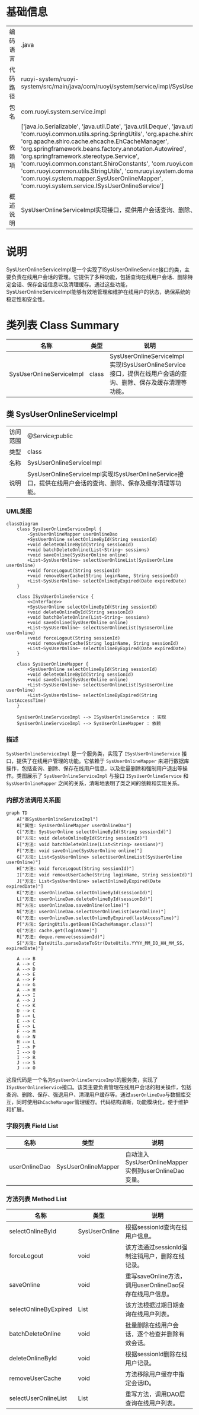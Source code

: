 # 基础信息

|      |      |
|------|------|
| 编码语言 | .java |
| 代码路径 | ruoyi-system/ruoyi-system/src/main/java/com/ruoyi/system/service/impl/SysUserOnlineServiceImpl.java |
| 包名 | com.ruoyi.system.service.impl |
| 依赖项 | ['java.io.Serializable', 'java.util.Date', 'java.util.Deque', 'java.util.List', 'com.ruoyi.common.utils.spring.SpringUtils', 'org.apache.shiro.cache.Cache', 'org.apache.shiro.cache.ehcache.EhCacheManager', 'org.springframework.beans.factory.annotation.Autowired', 'org.springframework.stereotype.Service', 'com.ruoyi.common.constant.ShiroConstants', 'com.ruoyi.common.utils.DateUtils', 'com.ruoyi.common.utils.StringUtils', 'com.ruoyi.system.domain.SysUserOnline', 'com.ruoyi.system.mapper.SysUserOnlineMapper', 'com.ruoyi.system.service.ISysUserOnlineService'] |
| 概述说明 | SysUserOnlineServiceImpl实现接口，提供用户会话查询、删除、保存及缓存清理功能。 |

# 说明

SysUserOnlineServiceImpl是一个实现了ISysUserOnlineService接口的类，主要负责在线用户会话的管理。它提供了多种功能，包括查询在线用户会话、删除特定会话、保存会话信息以及清理缓存。通过这些功能，SysUserOnlineServiceImpl能够有效地管理和维护在线用户的状态，确保系统的稳定性和安全性。

# 类列表 Class Summary

| 名称   | 类型  | 说明 |
|-------|------|-------------|
| SysUserOnlineServiceImpl | class | SysUserOnlineServiceImpl实现ISysUserOnlineService接口，提供在线用户会话的查询、删除、保存及缓存清理等功能。 |



## 类 SysUserOnlineServiceImpl

|      |      |
|------|------|
| 访问范围 | @Service;public |
| 类型 | class |
| 名称 | SysUserOnlineServiceImpl |
| 说明 | SysUserOnlineServiceImpl实现ISysUserOnlineService接口，提供在线用户会话的查询、删除、保存及缓存清理等功能。 |


### UML类图

```mermaid
classDiagram
    class SysUserOnlineServiceImpl {
        -SysUserOnlineMapper userOnlineDao
        +SysUserOnline selectOnlineById(String sessionId)
        +void deleteOnlineById(String sessionId)
        +void batchDeleteOnline(List~String~ sessions)
        +void saveOnline(SysUserOnline online)
        +List~SysUserOnline~ selectUserOnlineList(SysUserOnline userOnline)
        +void forceLogout(String sessionId)
        +void removeUserCache(String loginName, String sessionId)
        +List~SysUserOnline~ selectOnlineByExpired(Date expiredDate)
    }

    class ISysUserOnlineService {
        <<Interface>>
        +SysUserOnline selectOnlineById(String sessionId)
        +void deleteOnlineById(String sessionId)
        +void batchDeleteOnline(List~String~ sessions)
        +void saveOnline(SysUserOnline online)
        +List~SysUserOnline~ selectUserOnlineList(SysUserOnline userOnline)
        +void forceLogout(String sessionId)
        +void removeUserCache(String loginName, String sessionId)
        +List~SysUserOnline~ selectOnlineByExpired(Date expiredDate)
    }

    class SysUserOnlineMapper {
        +SysUserOnline selectOnlineById(String sessionId)
        +void deleteOnlineById(String sessionId)
        +void saveOnline(SysUserOnline online)
        +List~SysUserOnline~ selectUserOnlineList(SysUserOnline userOnline)
        +List~SysUserOnline~ selectOnlineByExpired(String lastAccessTime)
    }

    SysUserOnlineServiceImpl --> ISysUserOnlineService : 实现
    SysUserOnlineServiceImpl --> SysUserOnlineMapper : 依赖
```

### 描述
`SysUserOnlineServiceImpl` 是一个服务类，实现了 `ISysUserOnlineService` 接口，提供了在线用户管理的功能。它依赖于 `SysUserOnlineMapper` 来进行数据库操作，包括查询、删除、保存在线用户信息，以及批量删除和强制用户退出等操作。类图展示了 `SysUserOnlineServiceImpl` 与接口 `ISysUserOnlineService` 和 `SysUserOnlineMapper` 之间的关系，清晰地表明了类之间的依赖和实现关系。


### 内部方法调用关系图

```mermaid
graph TD
    A["类SysUserOnlineServiceImpl"]
    B["属性: SysUserOnlineMapper userOnlineDao"]
    C["方法: SysUserOnline selectOnlineById(String sessionId)"]
    D["方法: void deleteOnlineById(String sessionId)"]
    E["方法: void batchDeleteOnline(List<String> sessions)"]
    F["方法: void saveOnline(SysUserOnline online)"]
    G["方法: List<SysUserOnline> selectUserOnlineList(SysUserOnline userOnline)"]
    H["方法: void forceLogout(String sessionId)"]
    I["方法: void removeUserCache(String loginName, String sessionId)"]
    J["方法: List<SysUserOnline> selectOnlineByExpired(Date expiredDate)"]
    K["方法: userOnlineDao.selectOnlineById(sessionId)"]
    L["方法: userOnlineDao.deleteOnlineById(sessionId)"]
    M["方法: userOnlineDao.saveOnline(online)"]
    N["方法: userOnlineDao.selectUserOnlineList(userOnline)"]
    O["方法: userOnlineDao.selectOnlineByExpired(lastAccessTime)"]
    P["方法: SpringUtils.getBean(EhCacheManager.class)"]
    Q["方法: cache.get(loginName)"]
    R["方法: deque.remove(sessionId)"]
    S["方法: DateUtils.parseDateToStr(DateUtils.YYYY_MM_DD_HH_MM_SS, expiredDate)"]

    A --> B
    A --> C
    A --> D
    A --> E
    A --> F
    A --> G
    A --> H
    A --> I
    A --> J
    C --> K
    D --> C
    D --> L
    E --> C
    E --> L
    F --> M
    G --> N
    H --> L
    I --> P
    I --> Q
    I --> R
    J --> S
    J --> O
```

这段代码是一个名为`SysUserOnlineServiceImpl`的服务类，实现了`ISysUserOnlineService`接口。该类主要负责管理在线用户会话的相关操作，包括查询、删除、保存、强退用户、清理用户缓存等。通过`userOnlineDao`与数据库交互，同时使用`EhCacheManager`管理缓存。代码结构清晰，功能模块化，便于维护和扩展。

### 字段列表 Field List

| 名称  | 类型  | 说明 |
|-------|-------|------|
| userOnlineDao | SysUserOnlineMapper | 自动注入SysUserOnlineMapper实例到userOnlineDao变量。 |

### 方法列表 Method List

| 名称  | 类型  | 说明 |
|-------|-------|------|
| selectOnlineById | SysUserOnline | 根据sessionId查询在线用户信息。 |
| forceLogout | void | 该方法通过sessionId强制注销用户，删除在线记录。 |
| saveOnline | void | 重写saveOnline方法，调用userOnlineDao保存在线用户信息。 |
| selectOnlineByExpired | List<SysUserOnline> | 该方法根据过期日期查询在线用户列表。 |
| batchDeleteOnline | void | 批量删除在线用户会话，逐个检查并删除有效会话。 |
| deleteOnlineById | void | 根据sessionId删除在线用户记录。 |
| removeUserCache | void | 方法移除用户缓存中指定会话ID。 |
| selectUserOnlineList | List<SysUserOnline> | 重写方法，调用DAO层查询在线用户列表。 |




